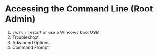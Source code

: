 # Accessing the Command Line (Root Admin)
1. `shift` + restart or use a Windows boot USB
1. Troubleshoot
1. Advanced Options
1. Command Prompt
